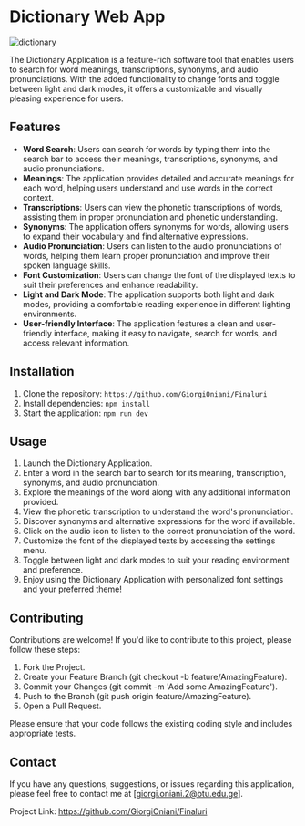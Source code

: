 # Dictionary Web App

![dictionary](https://res.cloudinary.com/dz209s6jk/image/upload/f_auto,q_auto,w_700/Challenges/vccuroyji9nqbuffdch6.jpg)

The Dictionary Application is a feature-rich software tool that enables users to search for word meanings, transcriptions, synonyms, and audio pronunciations. With the added functionality to change fonts and toggle between light and dark modes, it offers a customizable and visually pleasing experience for users.

## Features

- **Word Search**: Users can search for words by typing them into the search bar to access their meanings, transcriptions, synonyms, and audio pronunciations.
- **Meanings**: The application provides detailed and accurate meanings for each word, helping users understand and use words in the correct context.
- **Transcriptions**: Users can view the phonetic transcriptions of words, assisting them in proper pronunciation and phonetic understanding.
- **Synonyms**: The application offers synonyms for words, allowing users to expand their vocabulary and find alternative expressions.
- **Audio Pronunciation**: Users can listen to the audio pronunciations of words, helping them learn proper pronunciation and improve their spoken language skills.
- **Font Customization**: Users can change the font of the displayed texts to suit their preferences and enhance readability.
- **Light and Dark Mode**: The application supports both light and dark modes, providing a comfortable reading experience in different lighting environments.
- **User-friendly Interface**: The application features a clean and user-friendly interface, making it easy to navigate, search for words, and access relevant information.

## Installation

1. Clone the repository: `https://github.com/GiorgiOniani/Finaluri`
2. Install dependencies: `npm install`
3. Start the application: `npm run dev`

## Usage

1. Launch the Dictionary Application.
2. Enter a word in the search bar to search for its meaning, transcription, synonyms, and audio pronunciation.
3. Explore the meanings of the word along with any additional information provided.
4. View the phonetic transcription to understand the word's pronunciation.
5. Discover synonyms and alternative expressions for the word if available.
6. Click on the audio icon to listen to the correct pronunciation of the word.
7. Customize the font of the displayed texts by accessing the settings menu.
8. Toggle between light and dark modes to suit your reading environment and preference.
9. Enjoy using the Dictionary Application with personalized font settings and your preferred theme!

## Contributing

Contributions are welcome! If you'd like to contribute to this project, please follow these steps:

1. Fork the Project.
2. Create your Feature Branch (git checkout -b feature/AmazingFeature).
3. Commit your Changes (git commit -m 'Add some AmazingFeature').
4. Push to the Branch (git push origin feature/AmazingFeature).
5. Open a Pull Request.

Please ensure that your code follows the existing coding style and includes appropriate tests.

## Contact

If you have any questions, suggestions, or issues regarding this application, please feel free to contact me at [giorgi.oniani.2@btu.edu.ge].

Project Link: https://github.com/GiorgiOniani/Finaluri

